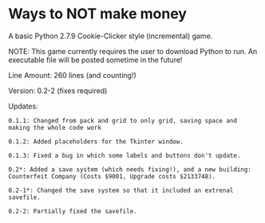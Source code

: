 # Ways to NOT make money
A basic Python 2.7.9 Cookie-Clicker style (incremental) game.

NOTE: This game currently requires the user to download Python to run. An executable file will be posted sometime in the future!

Line Amount: 260 lines (and counting!)

Version: 0.2-2 (fixes required)

Updates:
    
    0.1.1: Changed from pack and grid to only grid, saving space and making the whole code work
    
    0.1.2: Added placeholders for the Tkinter window.
    
    0.1.3: Fixed a bug in which some labels and buttons don't update.
    
    0.2*: Added a save system (which needs fixing!), and a new building: Counterfeit Company (Costs $9001, Upgrade costs $2133748).
    
    0.2-1*: Changed the save system so that it included an extrenal savefile.
    
    0.2-2: Partially fixed the savefile.
